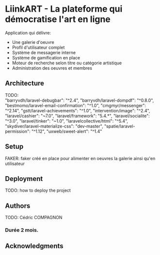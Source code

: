 # LiinkART - La plateforme qui démocratise l'art en ligne

Application qui délivre: 
- Une galerie d'oeuvre
- Profil d'utilisateur complet
- Système de messagerie interne
- Système de gamification en place
- Moteur de recherche selon titre ou catégorie artistique
- Administration des oeuvres et membres

## Architecture

TODO:  
		"barryvdh/laravel-debugbar": "^2.4",
        "barryvdh/laravel-dompdf": "^0.8.0",
        "bestmomo/laravel-email-confirmation": "^1.0",
        "cmgmyr/messenger": "^2.14",
        "gstt/laravel-achievements": "^1.0",
        "intervention/image": "^2.4",
        "laravel/cashier": "~7.0",
        "laravel/framework": "5.4.*",
        "laravel/socialite": "^3.0",
        "laravel/tinker": "~1.0",
        "laravelcollective/html": "^5.4",
        "skydiver/laravel-materialize-css": "dev-master",
        "spatie/laravel-permission": "^1.12",
        "uxweb/sweet-alert": "^1.4"

## Setup

FAKER: faker créé en place pour alimenter en oeuvres la galerie ainsi qu'en utilisateur

## Deployment

TODO: how to deploy the project

## Authors

TODO: Cédric COMPAGNON
### Durée 2 mois.

## Acknowledgments
